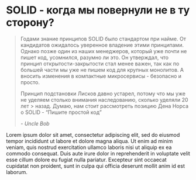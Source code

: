 # SOLID - когда мы повернули не в ту сторону? 

> Годами знание принципов SOLID было стандартом при найме. От кандидатов ожидалось уверенное владение этими принципами. Однако
> позже один из наших менеджеров, который уже почти не пишет код, усомнился, разумно ли это. Он утверждал, что принцип 
> открытости-закрытости стал менее важен, так как по большей части мы уже не пишем код для крупных монолитов. А вносить 
> изменения в компактные микросервисы - безопасно и просто.
>
> Принцип подстановки Лисков давно устарел, потому что мы уже не уделяем столько внимания наследованию, сколько уделяли 20 лет > назад. Думаю, нам стоит рассмотреть позицию Дена Норса о SOLID - “Пишите простой код”
>
> <cite>- Uncle Bob</cite>

Lorem ipsum dolor sit amet, consectetur adipiscing elit, sed do eiusmod tempor incididunt ut labore et dolore magna aliqua. Ut enim ad minim veniam, quis nostrud exercitation ullamco laboris nisi ut aliquip ex ea commodo consequat. Duis aute irure dolor in reprehenderit in voluptate velit esse cillum dolore eu fugiat nulla pariatur. Excepteur sint occaecat cupidatat non proident, sunt in culpa qui officia deserunt mollit anim id est laborum.

